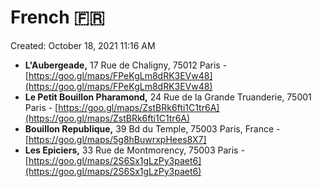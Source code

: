 # French 🇫🇷

Created: October 18, 2021 11:16 AM

- **L'Aubergeade,** 17 Rue de Chaligny, 75012 Paris - [https://goo.gl/maps/FPeKgLm8dRK3EVw48](https://goo.gl/maps/FPeKgLm8dRK3EVw48)
- **Le Petit Bouillon Pharamond,** 24 Rue de la Grande Truanderie, 75001 Paris - [https://goo.gl/maps/ZstBRk6fti1C1tr6A](https://goo.gl/maps/ZstBRk6fti1C1tr6A)
- **Bouillon Republique,** 39 Bd du Temple, 75003 Paris, France - [https://goo.gl/maps/5g8hBuwrxpHees8X7]
- **Les Epiciers,** 33 Rue de Montmorency, 75003 Paris - [https://goo.gl/maps/2S6Sx1gLzPy3paet6](https://goo.gl/maps/2S6Sx1gLzPy3paet6)
